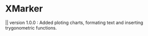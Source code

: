 # XMarker

|| version 1.0.0 : Added ploting charts, formating text and inserting trygonometric functions.
